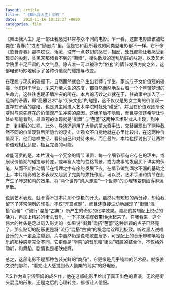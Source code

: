 ```yaml
---
layout: article
title:  "《舞出我人生》影评 "
date:   2015-11-16 10:32:27 +0800
categories: film
---
```


《舞出我人生》是一部让我感觉非常与众不同的电影。乍一看，这部电影应该被归类在“青春片”或者“励志片”里。但是它和我所看过的同类型电影都不一样。它不像《歌舞青春》那样欢快、活泼，没有一点梦幻的感觉，相反，处处都能让我感受到现实的尖刺，贫民区那堵看不到的“围墙”，街头散发的迷乱肮脏的味道，以及艺术学院里十足严肃的人文气息。除去唯一可以被称为“俗套”的情节发展方向之外，这部电影巧妙地展示了各种价值观的碰撞与改变。
 

 
在理想与现实的碰撞下，自然而然就会产生出老师与学生、家长与子女价值观的碰撞，他们对于学业、未来乃至人生的态度，都自然而然地左右着一个个年轻梦想的生命力，这往往也是矛盾冲突的所在。本片的巧妙之处就在于，往故事中加入了一组新的矛盾，即“高雅艺术”与“街头文化”的碰撞，这不仅仅是男女主角的价值观一直存在矛盾的症结，也是男主刚进入艺术学院时处处“碰壁”，并且在价值观逐渐改变时与原先存在的价值观产生冲突的原因。这组矛盾不隐晦，而且导演还希望让你处处都能看到，最直观的体现就是“街舞”与“芭蕾”这两种艺术形式从出现，到冲击，到相融的过程。此外，导演还运用了大量的蒙太奇手法，交替展现出了两种截然不同的价值观背后所隐含的现实，让观众不自觉地就在心里比较出，在这两种价值观下，他们怎样生活、看待自己和对待未来。而且最终，本片也探讨出了让两种价值观相互适应，相互完善的可能。
 
难能可贵的是，本片没有一个冗余的情节设置，每一个细节都有它存在的理由，或展现价值观的碰撞与转变，或丰富人物的性格背景，或为故事的发展买下详实的伏笔，从而不断推动情节在情理之中有序的发展下去。在情节做到滴水不漏的基础之上，本片精彩的艺术表现又起到了完美的烘托作用，可以说，艺术手法和情节在此产生了琴瑟和鸣的效果，将“两个世界”的人走进“一个世界”的心理转变刻画得淋漓尽致。
 
说到艺术表现，就不得不提本片那个惊艳的开头。虽然只有短短的两分钟，却给我留下了非常深刻的印象，不仅“开篇点题”，而且还直接生动地展现了“街舞”混搭“芭蕾”（“流行”混搭“古典”）所产生的奇妙的化学效果。漂亮的剪辑配上悦动的活力，再加上精彩的街头音乐，一下子就把观者带High起来了。在我看来，这个伟大的片头是足以载入影史的！如果说“街舞”混搭“芭蕾”这种新颖的点子已经亮了，那么贴切的配乐更是将“流行”混搭“古典”的概念给诠释到极致。听过黑人说唱音乐的人一定会注意到，片中虽然仍是说唱歌曲居多，可是配上的音乐却和嘻哈音乐的那种感觉完全不同。它更像是“学院”的音乐和“街头”唱腔的结合体，不仅格外动听，和舞蹈、剧情也是相映成辉。
 
总之，这部电影不是那种包装光鲜的“商品”，它更像是几乎纯粹的艺术品。就像姜文说的那种，“看完让人感觉到令人颤栗的现实”的好电影。
 
P.S.作为查宁塔图姆的成名作，他在这部电影里给出了真正出色的表演，无论是街头混混的形象，还是之后的心理转变，都很让人信服。

